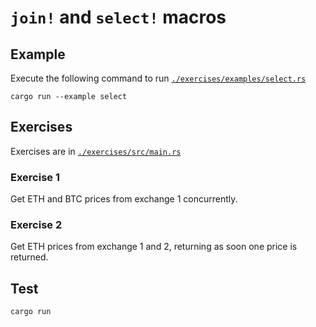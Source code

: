 # `join!` and `select!` macros

## Example

Execute the following command to run [`./exercises/examples/select.rs`](./exercises/examples/select.rs)

```shell
cargo run --example select
```

## Exercises

Exercises are in [`./exercises/src/main.rs`](./exercises/src/main.rs)

### Exercise 1

Get ETH and BTC prices from exchange 1 concurrently.

### Exercise 2

Get ETH prices from exchange 1 and 2, returning as soon one price is returned.

## Test

```shell
cargo run
```
